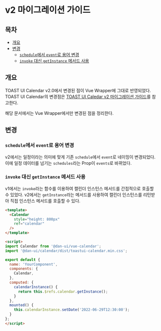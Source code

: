 # v2 마이그레이션 가이드

## 목차

- [개요](#개요)
- [변경](#변경)
  - [`schedule`에서 `event`로 용어 변경](#schedule에서-event로-용어-변경)
  - [`invoke` 대신 `getInstance` 메서드 사용](#invoke-대신-getinstance-메서드-사용)

## 개요

TOAST UI Calendar v2.0에서 변경된 점이 Vue Wrapper에 그대로 반영되었다. TOAST UI Calendar의 변경점은 [TOAST UI Caledar v2 마이그레이션 가이드](/docs/ko/guide/migration-guide-v2.md)를 참고한다.

해당 문서에서는 Vue Wrapper에서만 변경된 점을 정리한다.

## 변경

### `schedule`에서 `event`로 용어 변경

v2에서는 일정이라는 의미에 맞게 기존 `schedule`에서 `event`로 네이밍이 변경되었다. 이에 일정
데이터를 넘기는 `schedules`라는 Prop이 `events`로 바뀌었다.

### `invoke` 대신 `getInstance` 메서드 사용

v1에서는 `invoke`라는 함수를 이용하여 캘린더 인스턴스 메서드를 간접적으로 호출할 수 있었다. v2에서는 `getInstance`라는 메서드를 사용하여 캘린더 인스턴스를 리턴받아 직접 인스턴스 메서드를 호출할 수 있다.

```html
<template>
  <Calendar
    style="height: 800px"
    ref="calendar"
  />
</template>

<script>
import Calendar from '@dan-ui/vue-calendar';
import '@dan-ui/calendar/dist/toastui-calendar.min.css';

export default {
  name: 'YourComponent',
  components: {
    Calendar,
  },
  computed: {
    calendarInstance() {
      return this.$refs.calendar.getInstance();
    }
  },
  mounted() {
    this.calendarInstance.setDate('2022-06-29T12:30:00');
  }
};
</script>
```
